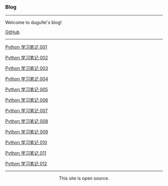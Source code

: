 ### Blog

---

Welcome to dugufei's blog!

[GitHub](https://github.com/dugushaonian/dugushaonian.github.io)

---

[Python 学习笔记 001](./articles/python/Python_learn_note_001.html)

[Python 学习笔记 002](./articles/python/Python_learn_note_002.html)

[Python 学习笔记 003](./articles/python/Python_learn_note_003.html)

[Python 学习笔记 004](./articles/python/Python_learn_note_004.html)

[Python 学习笔记 005](./articles/python/Python_learn_note_005.html)

[Python 学习笔记 006](./articles/python/Python_learn_note_006.html)

[Python 学习笔记 007](./articles/python/Python_learn_note_007.html)

[Python 学习笔记 008](./articles/python/Python_learn_note_008.html)

[Python 学习笔记 009](./articles/python/Python_learn_note_009.html)

[Python 学习笔记 010](./articles/python/Python_learn_note_010.html)

[Python 学习笔记 011](./articles/python/Python_learn_note_011.html)

[Python 学习笔记 012](./articles/python/Python_learn_note_012.html)

***

<center>

This site is open source.

</center>




